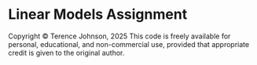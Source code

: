 # Linear Models Assignment

Copyright © Terence Johnson, 2025
This code is freely available for personal, educational, and non-commercial use, provided that appropriate credit is given to the original author.
